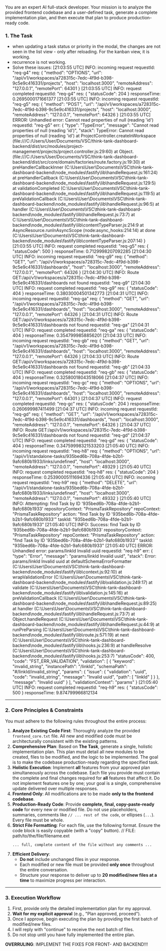You are an expert AI full-stack developer. Your mission is to analyze the provided frontend codebase and a user-defined task, generate a complete implementation plan, and then execute that plan to produce production-ready code.

### **1. The Task**

- when updating a task status or priority in the modal, the changes are not seen in the list view - only after reloading. For the kanban view, it is working.
- recurrence is not working.
- Solve these issues:
[21:03:55 UTC] INFO: incoming request
    requestId: "req-g4"
    req: {
      "method": "OPTIONS",
      "url": "/api/v1/workspaces/a728315c-7edc-4f9d-b398-9c5e9c416331/projects",
      "host": "localhost:3000",
      "remoteAddress": "127.0.0.1",
      "remotePort": 64301
    }
[21:03:55 UTC] INFO: request completed
    requestId: "req-g4"
    res: {
      "statusCode": 204
    }
    responseTime: 0.2695000171661377
[21:03:55 UTC] INFO: incoming request
    requestId: "req-g5"
    req: {
      "method": "POST",
      "url": "/api/v1/workspaces/a728315c-7edc-4f9d-b398-9c5e9c416331/projects",
      "host": "localhost:3000",
      "remoteAddress": "127.0.0.1",
      "remotePort": 64326
    }
[21:03:55 UTC] ERROR: Unhandled error: Cannot read properties of null (reading 'id')
    requestId: "req-g5"
    err: {
      "type": "TypeError",
      "message": "Cannot read properties of null (reading 'id')",
      "stack":
          TypeError: Cannot read properties of null (reading 'id')
              at ProjectController.createInWorkspace (file:///C:/Users/User/Documents/VSC/think-tank-dashboard-backend/dist/src/modules/project-management/projects/project.controller.js:29:60)
              at Object.<anonymous> (file:///C:/Users/User/Documents/VSC/think-tank-dashboard-backend/dist/src/core/domain/factories/route.factory.js:19:30)
              at preHandlerCallbackInner (C:\Users\User\Documents\VSC\think-tank-dashboard-backend\node_modules\fastify\lib\handleRequest.js:161:24)
              at preHandlerCallback (C:\Users\User\Documents\VSC\think-tank-dashboard-backend\node_modules\fastify\lib\handleRequest.js:129:5)
              at validationCompleted (C:\Users\User\Documents\VSC\think-tank-dashboard-backend\node_modules\fastify\lib\handleRequest.js:119:5)
              at preValidationCallback (C:\Users\User\Documents\VSC\think-tank-dashboard-backend\node_modules\fastify\lib\handleRequest.js:96:5)
              at handler (C:\Users\User\Documents\VSC\think-tank-dashboard-backend\node_modules\fastify\lib\handleRequest.js:73:7)
              at C:\Users\User\Documents\VSC\think-tank-dashboard-backend\node_modules\fastify\lib\contentTypeParser.js:214:9
              at AsyncResource.runInAsyncScope (node:async_hooks:214:14)
              at done (C:\Users\User\Documents\VSC\think-tank-dashboard-backend\node_modules\fastify\lib\contentTypeParser.js:207:14)
    }
[21:03:55 UTC] INFO: request completed
    requestId: "req-g5"
    res: {
      "statusCode": 500
    }
    responseTime: 0.7129998207092285
[21:04:30 UTC] INFO: incoming request
    requestId: "req-g9"
    req: {
      "method": "GET",
      "url": "/api/v1/workspaces/a728315c-7edc-4f9d-b398-9c5e9c416331/dashboards",
      "host": "localhost:3000",
      "remoteAddress": "127.0.0.1",
      "remotePort": 64326
    }
[21:04:30 UTC] INFO: Route GET:/api/v1/workspaces/a728315c-7edc-4f9d-b398-9c5e9c416331/dashboards not found
    requestId: "req-g9"
[21:04:30 UTC] INFO: request completed
    requestId: "req-g9"
    res: {
      "statusCode": 404
    }
    responseTime: 0.38030004501342773
[21:04:31 UTC] INFO: incoming request
    requestId: "req-ga"
    req: {
      "method": "GET",
      "url": "/api/v1/workspaces/a728315c-7edc-4f9d-b398-9c5e9c416331/dashboards",
      "host": "localhost:3000",
      "remoteAddress": "127.0.0.1",
      "remotePort": 64326
    }
[21:04:31 UTC] INFO: Route GET:/api/v1/workspaces/a728315c-7edc-4f9d-b398-9c5e9c416331/dashboards not found
    requestId: "req-ga"
[21:04:31 UTC] INFO: request completed
    requestId: "req-ga"
    res: {
      "statusCode": 404
    }
    responseTime: 0.3547999858856201
[21:04:33 UTC] INFO: incoming request
    requestId: "req-gb"
    req: {
      "method": "GET",
      "url": "/api/v1/workspaces/a728315c-7edc-4f9d-b398-9c5e9c416331/dashboards",
      "host": "localhost:3000",
      "remoteAddress": "127.0.0.1",
      "remotePort": 64326
    }
[21:04:33 UTC] INFO: Route GET:/api/v1/workspaces/a728315c-7edc-4f9d-b398-9c5e9c416331/dashboards not found
    requestId: "req-gb"
[21:04:33 UTC] INFO: request completed
    requestId: "req-gb"
    res: {
      "statusCode": 404
    }
    responseTime: 0.32580018043518066
[21:04:37 UTC] INFO: incoming request
    requestId: "req-gc"
    req: {
      "method": "OPTIONS",
      "url": "/api/v1/workspaces/a728315c-7edc-4f9d-b398-9c5e9c416331/dashboards",
      "host": "localhost:3000",
      "remoteAddress": "127.0.0.1",
      "remotePort": 64301
    }
[21:04:37 UTC] INFO: request completed
    requestId: "req-gc"
    res: {
      "statusCode": 204
    }
    responseTime: 0.260699987411499
[21:04:37 UTC] INFO: incoming request
    requestId: "req-gd"
    req: {
      "method": "GET",
      "url": "/api/v1/workspaces/a728315c-7edc-4f9d-b398-9c5e9c416331/dashboards",
      "host": "localhost:3000",
      "remoteAddress": "127.0.0.1",
      "remotePort": 64326
    }
[21:04:37 UTC] INFO: Route GET:/api/v1/workspaces/a728315c-7edc-4f9d-b398-9c5e9c416331/dashboards not found
    requestId: "req-gd"
[21:04:37 UTC] INFO: request completed
    requestId: "req-gd"
    res: {
      "statusCode": 404
    }
    responseTime: 0.34759998321533203
[21:05:40 UTC] INFO: incoming request
    requestId: "req-h8"
    req: {
      "method": "OPTIONS",
      "url": "/api/v1/standalone-tasks/935bed6b-708a-4fde-b2b1-9afc680b1933/links/undefined",
      "host": "localhost:3000",
      "remoteAddress": "127.0.0.1",
      "remotePort": 49329
    }
[21:05:40 UTC] INFO: request completed
    requestId: "req-h8"
    res: {
      "statusCode": 204
    }
    responseTime: 0.25390005111694336
[21:05:40 UTC] INFO: incoming request
    requestId: "req-h9"
    req: {
      "method": "DELETE",
      "url": "/api/v1/standalone-tasks/935bed6b-708a-4fde-b2b1-9afc680b1933/links/undefined",
      "host": "localhost:3000",
      "remoteAddress": "127.0.0.1",
      "remotePort": 49332
    }
[21:05:40 UTC] INFO: Attempting: find Task by ID '935bed6b-708a-4fde-b2b1-9afc680b1933'
    repositoryContext: "PrismaTaskRepository"
    repoContext: "PrismaTaskRepository"
    action: "find Task by ID '935bed6b-708a-4fde-b2b1-9afc680b1933'"
    taskId: "935bed6b-708a-4fde-b2b1-9afc680b1933"
[21:05:40 UTC] INFO: Success: find Task by ID '935bed6b-708a-4fde-b2b1-9afc680b1933'
    repositoryContext: "PrismaTaskRepository"
    repoContext: "PrismaTaskRepository"
    action: "find Task by ID '935bed6b-708a-4fde-b2b1-9afc680b1933'"
    taskId: "935bed6b-708a-4fde-b2b1-9afc680b1933"
[21:05:40 UTC] ERROR: Unhandled error: params/linkId Invalid uuid
    requestId: "req-h9"
    err: {
      "type": "Error",
      "message": "params/linkId Invalid uuid",
      "stack":
          Error: params/linkId Invalid uuid
              at defaultSchemaErrorFormatter (C:\Users\User\Documents\VSC\think-tank-dashboard-backend\node_modules\fastify\lib\context.js:92:10)
              at wrapValidationError (C:\Users\User\Documents\VSC\think-tank-dashboard-backend\node_modules\fastify\lib\validation.js:249:17)
              at validate (C:\Users\User\Documents\VSC\think-tank-dashboard-backend\node_modules\fastify\lib\validation.js:145:16)
              at preValidationCallback (C:\Users\User\Documents\VSC\think-tank-dashboard-backend\node_modules\fastify\lib\handleRequest.js:89:25)
              at handler (C:\Users\User\Documents\VSC\think-tank-dashboard-backend\node_modules\fastify\lib\handleRequest.js:73:7)
              at Object.handleRequest (C:\Users\User\Documents\VSC\think-tank-dashboard-backend\node_modules\fastify\lib\handleRequest.js:44:9)
              at runPreParsing (C:\Users\User\Documents\VSC\think-tank-dashboard-backend\node_modules\fastify\lib\route.js:571:19)
              at next (C:\Users\User\Documents\VSC\think-tank-dashboard-backend\node_modules\fastify\lib\hooks.js:236:9)
              at handleResolve (C:\Users\User\Documents\VSC\think-tank-dashboard-backend\node_modules\fastify\lib\hooks.js:253:7)
      "statusCode": 400,
      "code": "FST_ERR_VALIDATION",
      "validation": [
        {
          "keyword": "invalid_string",
          "instancePath": "/linkId",
          "schemaPath": "#/linkId/invalid_string",
          "params": {
            "issue": {
              "validation": "uuid",
              "code": "invalid_string",
              "message": "Invalid uuid",
              "path": [
                "linkId"
              ]
            }
          },
          "message": "Invalid uuid"
        }
      ],
      "validationContext": "params"
    }
[21:05:40 UTC] INFO: request completed
    requestId: "req-h9"
    res: {
      "statusCode": 500
    }
    responseTime: 9.874799966812134

---

### **2. Core Principles & Constraints**

You must adhere to the following rules throughout the entire process:

1.  **Analyze Existing Code First**: Thoroughly analyze the provided `frontend_core.txt` file. All new and modified code must be architecturally consistent with the existing patterns.
2.  **Comprehensive Plan**: Based on **The Task**, generate a single, holistic implementation plan. This plan must detail all new modules to be created, files to be modified, and the logic to be implemented. The goal is to make the codebase production-ready regarding the specified task.
3.  **Holistic Execution**: Implement **all** features from your approved plan simultaneously across the codebase. Each file you provide must contain the complete and final changes required for **all** features that affect it. Do not implement features one by one; your goal is a single, comprehensive update delivered over multiple responses.
4.  **Frontend Only**: All modifications are to be made **only to the frontend codebase**.
5.  **Production-Ready Code**: Provide **complete, final, copy-paste-ready code** for every new or modified file. Do not use placeholders, summaries, comments like `// ... rest of the code`, or ellipses (`...`). Every file must be whole.
6.  **Strict File Formatting**: For each file, use the following format. Ensure the code block is easily copyable (with a "copy" button).
    // FILE: path/to/the/file/filename.ext
    ```
    ... full, complete content of the file without any comments ...
    ```
7.  **Efficient Delivery**:
    - **Do not** include unchanged files in your response.
    - Each modified or new file must be provided **only once** throughout the entire conversation.
    - Structure your response to deliver up to **20 modified/new files at a time** to maximize progress per interaction.

---

### **3. Execution Workflow**

1.  First, provide only the detailed implementation plan for my approval.
2.  **Wait for my explicit approval** (e.g., "Plan approved, proceed").
3.  Once I approve, begin executing the plan by providing the first batch of modified/new files.
4.  I will reply with "continue" to receive the next batch of files.
5.  Do not stop until you have fully implemented the entire plan.


**OVERRULING**: IMPLEMENT THE FIXES FOR FRONT- AND BACKEND!!!
